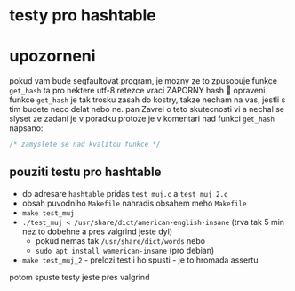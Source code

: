 # testy pro hashtable

# upozorneni
pokud vam bude segfaultovat program, je mozny ze to zpusobuje funkce `get_hash`
ta pro nektere utf-8 retezce vraci ZAPORNY hash 🙂 opraveni funkce `get_hash`
je tak trosku zasah do kostry, takze necham na vas, jestli s tim budete neco
delat nebo ne. pan Zavrel o teto skutecnosti vi a nechal se slyset ze zadani
je v poradku protoze je v komentari nad funkci `get_hash` napsano:
```c
/* zamyslete se nad kvalitou funkce */
```

## pouziti testu pro hashtable
- do adresare `hashtable` pridas `test_muj.c` a `test_muj_2.c`
- obsah puvodniho `Makefile` nahradis obsahem meho `Makefile`
- `make test_muj`
- `./test_muj < /usr/share/dict/american-english-insane` (trva tak 5 min nez to dobehne a pres valgrind jeste dyl)
  - pokud nemas tak `/usr/share/dict/words` nebo
  - `sudo apt install wamerican-insane` (pro debian)
- `make test_muj_2` - prelozi test i ho spusti - je to hromada assertu

potom spuste testy jeste pres valgrind